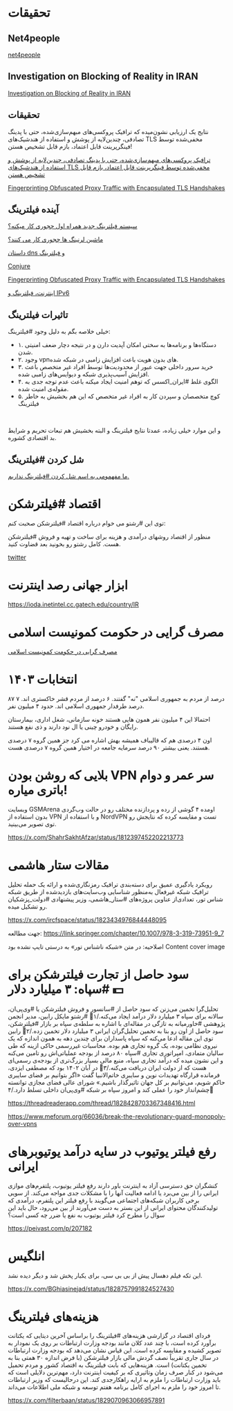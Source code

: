 
# تحقیقات


## Net4people

 [ net4people ](https://github.com/net4people/bbs/issues?q=is%3Aissue+is%3Aopen+label%3AIran) 

## Investigation on Blocking of Reality in IRAN

[Investigation on Blocking of Reality in IRAN](https://github.com/XTLS/Xray-core/issues/2778)


## تحقیقات

 نتایج یک ارزیابی نشون‌میده که ترافیک پروکسی‌های مبهم‌سازی‌شده، حتی با پدینگ تصادفی، چندین‌لایه از پوشش و استفاده از هندشیک‌های TLS مخفی‌شده توسط فینگرپرینت قابل اعتماد، بازم قابل تشخیص هستن!

[ترافیک پروکسی‌های مبهم‌سازی‌شده، حتی با پدینگ تصادفی، چندین‌لایه از پوشش و استفاده از هندشیک‌های TLS مخفی‌شده توسط فینگرپرینت قابل اعتماد، بازم قابل تشخیص هستن](https://threadreaderapp.com/thread/1766364108322996468.html)


[Fingerprinting Obfuscated Proxy Traffic with Encapsulated TLS Handshakes](https://www.usenix.org/conference/usenixsecurity24/presentation/xue)

## آینده فیلترینگ

[سیستم فیلترینگ جدید همراه اول چجوری کار میکنه؟](https://threadreaderapp.com/thread/1753357101001265309.html)


[ماشین لرنینگ ها چجوری کار می کنند؟](https://threadreaderapp.com/thread/1753405311921078406.html)


[داستان dns و فیلترینگ](https://threadreaderapp.com/thread/1721555866875257190.html)


[Conjure](https://www.youtube.com/watch?v=Um881kkzJuk)


[Fingerprinting Obfuscated Proxy Traffic with Encapsulated TLS Handshakes](https://www.usenix.org/conference/usenixsecurity24/presentation/xue)


[اینترنت، فیلترینگ و IPv6](https://threadreaderapp.com/thread/1755968930433093941.html)


## تاثیرات فیلترینگ

خیلی خلاصه بگم به دلیل وجود #فیلترینگ:
* ۱. دستگاه‌ها و برنامه‌ها به سختی امکان آپدیت دارن و در نتیجه دچار ضعف امنیتی شدن.
* ۲. وجود vpnهای بدون هویت باعث افزایش زامبی در شبکه شده.
* ۳. خرید سرور داخلی جهت عبور از محدودیت‌ها توسط افراد غیر متخصص باعث افزایش آسیب‌پذیری شبکه و دیوایس‌های زامبی شده.
* ۴. الگوی غلط #ایران_اکسس که توهم امنیت ایجاد میکنه باعث عدم توجه جدی به مقوله‌ی امنیت شده.
* ۵. کوچ متخصصان و سپردن کار به افراد غیر متخصص که این هم بخشیش به خاطر فیلترینگ


</br>

و این موارد خیلی زیاده، عمدتا نتایج فیلترینگ و البته بخشیش هم تبعات تحریم و شرایط بد اقتصادی کشوره.


## شل کردن #فیلترینگ
[ما مفهمومی به اسم شل کردن #فیلترینگ نداریم. ](https://threadreaderapp.com/thread/1768634445253267609.html)


# اقتصاد #فیلترشکن

توی این #رشتو می خوام درباره اقتصاد #فیلترشکن صحبت کنم:

منظور از اقتصاد روشهای درآمدی و هزینه برای ساخت و تهیه و فروش #فیلترشکن هست. کامل رشتو رو بخونید بعد قضاوت کنید.

[twitter](https://threadreaderapp.com/thread/1781953442065383859.html)


# ابزار جهانی رصد اینترنت

https://ioda.inetintel.cc.gatech.edu/country/IR


# مصرف گرایی در حکومت کمونیست اسلامی

[مصرف گرایی در حکومت کمونیست اسلامی](https://threadreaderapp.com/thread/1792148621917294840.html)



# انتخابات ۱۴۰۳

۸۷ درصد از مردم به جمهوری اسلامی "نه" گفتند.
۶ درصد از مردم قشر خاکستری اند.
۷ درصد طرفدار جمهوری اسلامی اند. حدود ۴ میلیون نفر.

احتمالا این ۴ میلیون نفر همون هایی هستند خونه سازمانی، شغل اداری، بیمارستان رایگان و خودرو چینی یا ال نود دارند و ذی نفع هستند.

اون ۴ درصدی هم که قالیباف همیشه بهش اشاره می کرد جز همین گروه ۷ درصدی هستند.
یعنی بیشتر ۹۰ درصد سرمایه جامعه در اختیار همین گروه ۷ درصدی هست.


# بلایی که روشن بودن VPN سر عمر و دوام باتری میاره!

وبسایت GSMArena اومده ۴ گوشی از رده‌ و پردازنده مختلف رو در حالت وب‌گردی بدون استفاده از VPN و با استفاده از NordVPN تست و مقایسه کرده که نتایجش رو توی تصویر می‌بینید.



https://x.com/ShahrSakhtAfzar/status/1812397452202213773




# مقالات ستار هاشمی

رویکرد یادگیری عمیق برای دسته‌بندی ترافیک رمزنگاری‌شده و ارائه یک حمله تحلیل ترافیک شبکه غیرفعال به‌منظور شناسایی وب‌سایت‌های بازدیدشده از طریق شبکه شناس تور، تعدادی‌از عناوین پروژه‌های #ستار_هاشمی، وزیر پیشنهادی #دولت_پزشکیان رو تشکیل میده.

https://x.com/ircfspace/status/1823434976844448095

جهت مطالعه:
https://link.springer.com/chapter/10.1007/978-3-319-73951-9_7


اصلاحیه:
در متن «شبکه ناشناس تور» به درستی تایپ نشده بود
Content cover image



# سود حاصل از تجارت فیلترشکن برای #سپاه: ۳ میلیارد دلار 💵

تحلیل‌گرا تخمین می‌زنن که سود حاصل از #سانسور و فروش فیلترشکن یا #وی‌پی‌ان، سالانه برای سپاه ۳ میلیارد دلار درآمد ایجاد می‌کنه./۱🔻
#رشتو
مایکل رابین، مدیر انجمن پژوهشی #خاورمیانه به تازگی در مقاله‌ای با اشاره به سلطه‌ی سپاه بر بازار #فیلترشکن، سود حاصل از اون رو بنا به تخمین تحلیل‌گران ایرانی ۳ میلیارد دلار تخمین زده./۲🔻
رابین توی این مقاله ادعا می‌کنه که سپاه پاسداران برای چندین دهه به همون اندازه که یک نیروی نظامی بوده، یک گروه تجاری هم بوده. محاسبات غیررسمی حاکی ازینه که طی سالیان متمادی، امپراتوری تجاری #سپاه ۸۰ درصد از بودجه عملیاتی‌اش رو تامین می‌کنه و این نشون میده که درآمد تجاری سپاه، منبع مالی بسیار بزرگ‌تری از بودجه‌ی رسمی‌ای هست که از دولت ایران دریافت می‌کنه./۳🔻
در آبان ۱۴۰۲ بود که مصطفی ایزدی، فرمانده قرارگاه تهدیدات نوین و سایبری خاتم‌الانبیا گفت «اگر بتوانیم بر فضای سایبری حاکم شویم، می‌توانیم بر کل جهان تاثیرگذار باشیم.» شورای عالی فضای مجازی توانسته چشم‌انداز خود را عملی کند و امروز سپاه بر شبکه #وی‌پی‌ان داخلی تسلط دارد./۴🔻 


https://threadreaderapp.com/thread/1828428703367348416.html


https://www.meforum.org/66036/break-the-revolutionary-guard-monopoly-over-vpns



# رفع فیلتر یوتیوب در سایه درآمد یوتیوبرهای ایرانی

کنشگران حق دسترسی آزاد به اینترنت باور دارند رفع فیلتر یوتیوب، پلتفرم‌های موازی ایرانی را از بین می‌برد یا ادامه فعالیت آنها را با مشکلات جدی مواجه می‌کند. از سویی برخی کاربران شبکه‌های اجتماعی می‌گویند با رفع فیلتر این پلتفرم، درآمدی که تولیدکنندگان محتوای ایرانی از این بستر به دست می‌آورند از بین می‌رود، حال باید این سوال را مطرح کرد فیلتر یوتیوب به نفع یا ضرر چه کسی است؟

https://peivast.com/p/207182



# انلگیس

این تکه فیلم دهسال پیش از بی بی سی، برای یکبار پخش شد و دیگر دیده نشد.

https://x.com/BGhiasinejad/status/1828757991824527430


# هزینه‌های فیلترینگ

فردای اقتصاد در گزارشی هزینه‌های #فیلترینگ را براساس آخرین دیتایی که یکتانت برآورد کرده است، با چند عدد کلان مانند بودجه وزارت ارتباطات  بر روی یک نمودار به تصویر کشیده و مقایسه کرده است.
این قیاس نشان می‌دهد که بودجه وزارت ارتباطات در سال جاری تقریباً نصف گردش مالی بازار فیلترشکن (با فرض اندازه ۳۰ همتی بنا به تخمین یکتانت) است. 
هزینه‌هایی که بابت فیلترینگ به اقتصاد کشور و مردم تحمیل می‌شود در کنار صرف زمان وتاثیری که بر کیفیت اینترنت دارد، مهم‌ترین دلایلی است که باید وزارت ارتباطات را ملزم به ارایه راهکارجدی کند. این درحالیست که وزیر ارتباطات تا امروز خود را ملزم به اجرای کامل برنامه هفتم توسعه و شبکه ملی اطلاعات می‌داند.

https://x.com/filterbaan/status/1829070963066957891